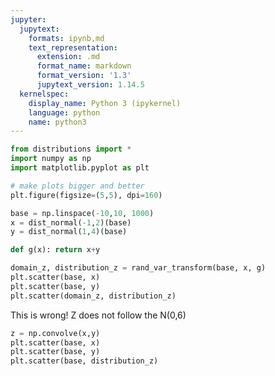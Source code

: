 ```yaml
---
jupyter:
  jupytext:
    formats: ipynb,md
    text_representation:
      extension: .md
      format_name: markdown
      format_version: '1.3'
      jupytext_version: 1.14.5
  kernelspec:
    display_name: Python 3 (ipykernel)
    language: python
    name: python3
---
```


```python
from distributions import *
import numpy as np
import matplotlib.pyplot as plt

# make plots bigger and better
plt.figure(figsize=(5,5), dpi=160)
```

```python
base = np.linspace(-10,10, 1000)
x = dist_normal(-1,2)(base)
y = dist_normal(1,4)(base)

def g(x): return x+y

domain_z, distribution_z = rand_var_transform(base, x, g)
plt.scatter(base, x)
plt.scatter(base, y)
plt.scatter(domain_z, distribution_z)
```

This is wrong! Z does not follow the N(0,6)

```python
z = np.convolve(x,y)
plt.scatter(base, x)
plt.scatter(base, y)
plt.scatter(base, distribution_z)
```
